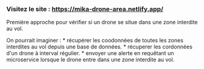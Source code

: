 ### Visitez le site : https://mika-drone-area.netlify.app/

Première approche pour vérifier si un drone se situe dans une zone interdite au vol.

On pourrait imaginer :
    * récupérer les coodonnées de toutes les zones interdites au vol depuis une base de données.
    * récuperer les cordonnées d'un drone à interval régulier.
    * envoyer une alerte en requêtant un microservice lorsque le drone entre dans une zone interdite au vol.